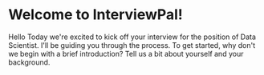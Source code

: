 # Welcome to InterviewPal!

Hello
Today we're excited to kick off your interview for the position of Data Scientist. 
I'll be guiding you through the process. 
To get started, why don't we begin with a brief introduction? 
Tell us a bit about yourself and your background.

